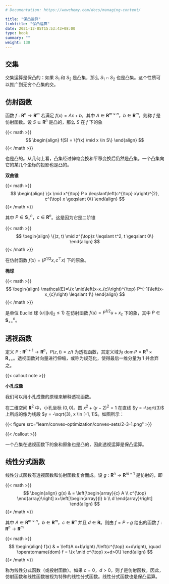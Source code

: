 ```yaml
---
# Documentation: https://wowchemy.com/docs/managing-content/

title: "保凸运算"
linktitle: "保凸运算"
date: 2021-12-05T15:53:43+08:00
type: book
summary: ""
weight: 130
---
```


<!--more-->

## 交集

交集运算是保凸的：如果 $S_1$ 和 $S_2$ 是凸集，那么 $S_1 \cap S_2$ 也是凸集。这个性质可以推广到无穷个凸集的交。

## 仿射函数

函数 $f: \mathbf{R}^n \rightarrow \mathbf{R}^m$ 若满足 $f(x) = Ax + b$，其中 $A \in \mathbf{R}^{m \times n}$，$b \in \mathbf{R}^m$，则称 $f$ 是仿射函数。设 $S \subseteq \mathbf{R}^n$ 是凸的，那么 $S$ 在 $f$ 下的象

{{< math >}}
$$
\begin{align}
f(S) = \{f(x) \mid x \in S\}
\end{align}
$$
{{< /math >}}

也是凸的。从几何上看，凸集经过伸缩变换和平移变换后仍然是凸集。一个凸集向它的某几个坐标的投影也是凸的。

**双曲锥**

{{< math >}}
$$
\begin{align}
\{x \mid x^{\top} P x \leqslant\left(c^{\top} x\right)^{2}, c^{\top} x \geqslant 0\}
\end{align}
$$
{{< /math >}}

其中 $P \in \mathbf{S}_+^n$，$c \in \mathbf{R}^n$。这是因为它是二阶锥

{{< math >}}
$$
\begin{align}
\{(z, t) \mid z^{\top}z \leqslant t^2, t \geqslant 0\}
\end{align}
$$
{{< /math >}}

在仿射函数 $f(x) = (P^{1/2}x, c^{\top}x)$ 下的原象。

**椭球**

{{< math >}}
$$
\begin{align}
\mathcal{E}=\{x \mid\left(x-x_{c}\right)^{\top} P^{-1}\left(x-x_{c}\right) \leqslant 1\}
\end{align}
$$
{{< /math >}}

是单位 Euclid 球 $\{u \mid \|u\| _2 \leqslant 1\}$ 在仿射函数 $f(u) = P^{1/2}u + x_c$ 下的象，其中 $P \in \mathbf{S} _{++} ^{n}$。

## 透视函数

定义 $P: \mathbf{R}^{n+1} \rightarrow \mathbf{R}^{n}$，$P(z, t) = z/t$ 为透视函数，其定义域为 $\operatorname{dom} P = \mathbf{R}^{n} \times \mathbf{R}_{++}$。透视函数对向量进行伸缩，或称为规范化，使得最后一维分量为 $1$ 并舍弃之。

{{< callout note >}}

**小孔成像**

我们可以用小孔成像的原理来解释透视函数。

在二维空间 $\mathbf{R}^{2}$ 中，小孔坐标 $(0, 0)$。圆 $x^2 + (y-2)^2 = 1$ 在直线 $y = -\sqrt{3}$ 上所成的像为线段 $y = -\sqrt{3}, x \in [-1, 1]$。如图所示：

{{< figure src="learn/convex-optimization/convex-sets/2-3-1.png" >}}

{{< /callout >}}

一个凸集在透视函数下的象和原象也是凸的，因此透视运算是保凸运算。

## 线性分式函数

线性分式函数有透视函数和仿射函数复合而成。设 $g: \mathbf{R}^{n} \rightarrow \mathbf{R}^{m+1}$ 是仿射的，即

{{< math >}}
$$
\begin{align}
g(x) & = \left[\begin{array}{c}
A \\
c^{\top}
\end{array}\right] x+\left[\begin{array}{l}
b \\
d
\end{array}\right]
\end{align}
$$
{{< /math >}}

其中 $A \in \mathbf{R}^{m \times n}$，$b \in \mathbf{R}^{m}$，$c \in \mathbf{R}^{n}$ 并且 $d \in \mathbf{R}$。则由 $f = P \circ g$ 给出的函数 $f: \mathbf{R}^{n} \rightarrow \mathbf{R}^{m}$

{{< math >}}
$$
\begin{align}
f(x) & = \left(A x+b\right) /\left(c^{\top} x+d\right), \quad \operatorname{dom} f = \{x \mid c^{\top} x+d>0\}
\end{align}
$$
{{< /math >}}

称为线性分式函数（或投射函数）。如果 $c=0$，$d > 0$，则 $f$ 是仿射函数。因此，仿射函数和线性函数被视为特殊的线性分式函数。线性分式函数也是保凸运算。